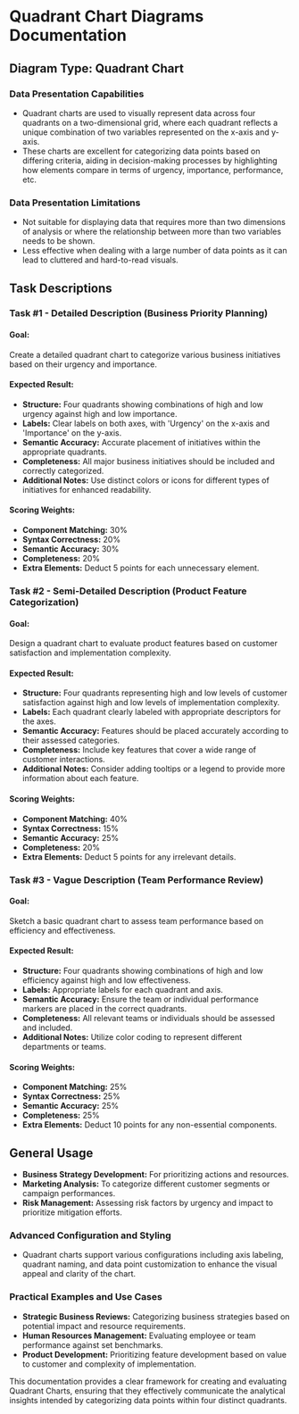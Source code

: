 # Quadrant Chart Diagrams Documentation

## Diagram Type: Quadrant Chart

### Data Presentation Capabilities
- Quadrant charts are used to visually represent data across four quadrants on a two-dimensional grid, where each quadrant reflects a unique combination of two variables represented on the x-axis and y-axis.
- These charts are excellent for categorizing data points based on differing criteria, aiding in decision-making processes by highlighting how elements compare in terms of urgency, importance, performance, etc.

### Data Presentation Limitations
- Not suitable for displaying data that requires more than two dimensions of analysis or where the relationship between more than two variables needs to be shown.
- Less effective when dealing with a large number of data points as it can lead to cluttered and hard-to-read visuals.

## Task Descriptions

### Task #1 - Detailed Description (Business Priority Planning)
#### Goal:
Create a detailed quadrant chart to categorize various business initiatives based on their urgency and importance.
#### Expected Result:
- **Structure:** Four quadrants showing combinations of high and low urgency against high and low importance.
- **Labels:** Clear labels on both axes, with 'Urgency' on the x-axis and 'Importance' on the y-axis.
- **Semantic Accuracy:** Accurate placement of initiatives within the appropriate quadrants.
- **Completeness:** All major business initiatives should be included and correctly categorized.
- **Additional Notes:** Use distinct colors or icons for different types of initiatives for enhanced readability.
#### Scoring Weights:
- **Component Matching:** 30%
- **Syntax Correctness:** 20%
- **Semantic Accuracy:** 30%
- **Completeness:** 20%
- **Extra Elements:** Deduct 5 points for each unnecessary element.

### Task #2 - Semi-Detailed Description (Product Feature Categorization)
#### Goal:
Design a quadrant chart to evaluate product features based on customer satisfaction and implementation complexity.
#### Expected Result:
- **Structure:** Four quadrants representing high and low levels of customer satisfaction against high and low levels of implementation complexity.
- **Labels:** Each quadrant clearly labeled with appropriate descriptors for the axes.
- **Semantic Accuracy:** Features should be placed accurately according to their assessed categories.
- **Completeness:** Include key features that cover a wide range of customer interactions.
- **Additional Notes:** Consider adding tooltips or a legend to provide more information about each feature.
#### Scoring Weights:
- **Component Matching:** 40%
- **Syntax Correctness:** 15%
- **Semantic Accuracy:** 25%
- **Completeness:** 20%
- **Extra Elements:** Deduct 5 points for any irrelevant details.

### Task #3 - Vague Description (Team Performance Review)
#### Goal:
Sketch a basic quadrant chart to assess team performance based on efficiency and effectiveness.
#### Expected Result:
- **Structure:** Four quadrants showing combinations of high and low efficiency against high and low effectiveness.
- **Labels:** Appropriate labels for each quadrant and axis.
- **Semantic Accuracy:** Ensure the team or individual performance markers are placed in the correct quadrants.
- **Completeness:** All relevant teams or individuals should be assessed and included.
- **Additional Notes:** Utilize color coding to represent different departments or teams.
#### Scoring Weights:
- **Component Matching:** 25%
- **Syntax Correctness:** 25%
- **Semantic Accuracy:** 25%
- **Completeness:** 25%
- **Extra Elements:** Deduct 10 points for any non-essential components.

## General Usage
- **Business Strategy Development:** For prioritizing actions and resources.
- **Marketing Analysis:** To categorize different customer segments or campaign performances.
- **Risk Management:** Assessing risk factors by urgency and impact to prioritize mitigation efforts.

### Advanced Configuration and Styling
- Quadrant charts support various configurations including axis labeling, quadrant naming, and data point customization to enhance the visual appeal and clarity of the chart.

### Practical Examples and Use Cases
- **Strategic Business Reviews:** Categorizing business strategies based on potential impact and resource requirements.
- **Human Resources Management:** Evaluating employee or team performance against set benchmarks.
- **Product Development:** Prioritizing feature development based on value to customer and complexity of implementation.

This documentation provides a clear framework for creating and evaluating Quadrant Charts, ensuring that they effectively communicate the analytical insights intended by categorizing data points within four distinct quadrants.

